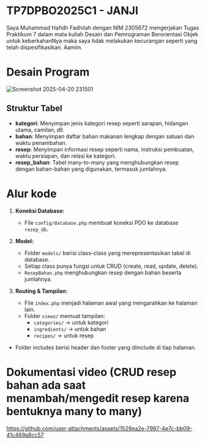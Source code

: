 # TP7DPBO2025C1 - JANJI
Saya Muhammad Hafidh Fadhilah dengan NIM 2305672 mengerjakan Tugas Praktikum 7 dalam mata kuliah Desain dan Pemrograman Berorientasi Objek untuk keberkahanNya maka saya tidak melakukan kecurangan seperti yang telah dispesifikasikan. Aamiin.

# Desain Program
![Screenshot 2025-04-20 231501](https://github.com/user-attachments/assets/05471dde-0ef8-444b-befd-812fc3bcbee6)
## Struktur Tabel
- **kategori**: Menyimpan jenis kategori resep seperti sarapan, hidangan utama, camilan, dll.
- **bahan**: Menyimpan daftar bahan makanan lengkap dengan satuan dan waktu penambahan.
- **resep**: Menyimpan informasi resep seperti nama, instruksi pembuatan, waktu persiapan, dan relasi ke kategori.
- **resep_bahan**: Tabel many-to-many yang menghubungkan resep dengan bahan-bahan yang digunakan, termasuk jumlahnya.

# Alur kode
1. **Koneksi Database:**
   - File `config/database.php` membuat koneksi PDO ke database `resep_db`.

2. **Model:**
   - Folder `models/` berisi class-class yang merepresentasikan tabel di database.
   - Setiap class punya fungsi untuk CRUD (create, read, update, delete).
   - `ResepBahan.php` menghubungkan resep dengan bahan beserta jumlahnya.

3. **Routing & Tampilan:**
   - File `index.php` menjadi halaman awal yang mengarahkan ke halaman lain.
   - Folder `views/` memuat tampilan:
     - `categories/` → untuk kategori
     - `ingredients/` → untuk bahan
     - `recipes/` → untuk resep
  - Folder includes berisi header dan footer yang diinclude di tiap halaman.

# Dokumentasi video (CRUD resep bahan ada saat menambah/mengedit resep karena bentuknya many to many)
https://github.com/user-attachments/assets/1529ea2e-7997-4e7c-bb09-41c469a8cc57

